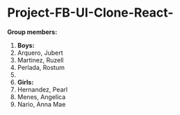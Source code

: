 # Project-FB-UI-Clone-React-
**Group members:**

1. **Boys:**
2. Arquero, Jubert
3. Martinez, Ruzell
4. Perlada, Rostum
5. 
6. **Girls:**
7. Hernandez, Pearl
8. Menes, Angelica
9. Nario, Anna Mae
